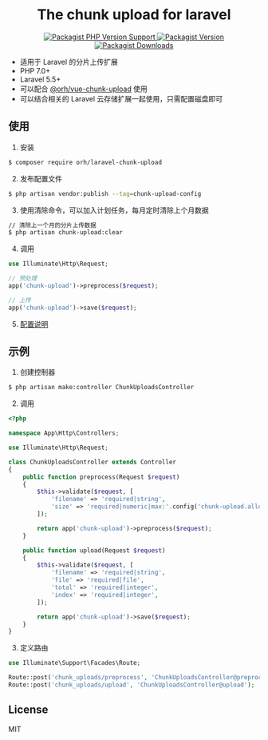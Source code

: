 <h1 align="center">
  The chunk upload for laravel
</h1>

<p align="center">
  <a href="https://packagist.org/packages/orh/laravel-chunk-upload">
    <img alt="Packagist PHP Version Support" src="https://img.shields.io/packagist/php-v/orh/laravel-chunk-upload">
  </a>
  <a href="https://packagist.org/packages/orh/laravel-chunk-upload">
    <img alt="Packagist Version" src="https://img.shields.io/packagist/v/orh/laravel-chunk-upload?color=df8057">
  </a>
  <a href="https://packagist.org/packages/orh/laravel-chunk-upload">
    <img alt="Packagist Downloads" src="https://img.shields.io/packagist/dt/orh/laravel-chunk-upload">
  </a>
</p>

* 适用于 Laravel 的分片上传扩展
* PHP 7.0+
* Laravel 5.5+
* 可以配合 [@orh/vue-chunk-upload](https://github.com/ouronghuang/vue-chunk-upload) 使用
* 可以结合相关的 Laravel 云存储扩展一起使用，只需配置磁盘即可

## 使用

1. 安装

```bash
$ composer require orh/laravel-chunk-upload
```

2. 发布配置文件

```bash
$ php artisan vendor:publish --tag=chunk-upload-config
```

3. 使用清除命令，可以加入计划任务，每月定时清除上个月数据

```bash
// 清除上一个月的分片上传数据
$ php artisan chunk-upload:clear
```

4. 调用

```php
use Illuminate\Http\Request;

// 预处理
app('chunk-upload')->preprocess($request);

// 上传
app('chunk-upload')->save($request);
```

5. [配置说明](./config/chunk-upload.php)

## 示例

1. 创建控制器

```bash
$ php artisan make:controller ChunkUploadsController
```

2. 调用

```php
<?php

namespace App\Http\Controllers;

use Illuminate\Http\Request;

class ChunkUploadsController extends Controller
{
    public function preprocess(Request $request)
    {
        $this->validate($request, [
            'filename' => 'required|string',
            'size' => 'required|numeric|max:'.config('chunk-upload.allow_size'),
        ]);

        return app('chunk-upload')->preprocess($request);
    }

    public function upload(Request $request)
    {
        $this->validate($request, [
            'filename' => 'required|string',
            'file' => 'required|file',
            'total' => 'required|integer',
            'index' => 'required|integer',
        ]);

        return app('chunk-upload')->save($request);
    }
}
```

3. 定义路由

```php
use Illuminate\Support\Facades\Route;

Route::post('chunk_uploads/preprocess', 'ChunkUploadsController@preprocess');
Route::post('chunk_uploads/upload', 'ChunkUploadsController@upload');
```

## License

MIT


